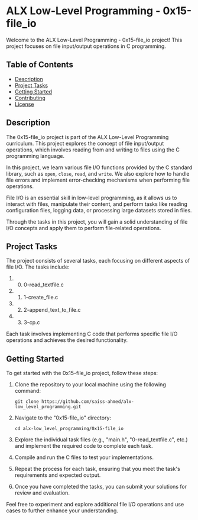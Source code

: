 # ALX Low-Level Programming - 0x15-file_io

Welcome to the ALX Low-Level Programming - 0x15-file_io project! This project focuses on file input/output operations in C programming.

## Table of Contents

- [Description](#description)
- [Project Tasks](#project-tasks)
- [Getting Started](#getting-started)
- [Contributing](#contributing)
- [License](#license)

## Description

The 0x15-file_io project is part of the ALX Low-Level Programming curriculum. This project explores the concept of file input/output operations, which involves reading from and writing to files using the C programming language.

In this project, we learn various file I/O functions provided by the C standard library, such as `open`, `close`, `read`, and `write`. We also explore how to handle file errors and implement error-checking mechanisms when performing file operations.

File I/O is an essential skill in low-level programming, as it allows us to interact with files, manipulate their content, and perform tasks like reading configuration files, logging data, or processing large datasets stored in files.

Through the tasks in this project, you will gain a solid understanding of file I/O concepts and apply them to perform file-related operations.

## Project Tasks

The project consists of several tasks, each focusing on different aspects of file I/O. The tasks include:

1. 0. 0-read_textfile.c
2. 1. 1-create_file.c
3. 2. 2-append_text_to_file.c
4. 3. 3-cp.c

Each task involves implementing C code that performs specific file I/O operations and achieves the desired functionality.

## Getting Started

To get started with the 0x15-file_io project, follow these steps:

1. Clone the repository to your local machine using the following command:
   ```
   git clone https://github.com/saiss-ahmed/alx-low_level_programming.git
   ```

2. Navigate to the "0x15-file_io" directory:
   ```
   cd alx-low_level_programming/0x15-file_io
   ```

3. Explore the individual task files (e.g., "main.h", "0-read_textfile.c", etc.) and implement the required code to complete each task.

4. Compile and run the C files to test your implementations.

5. Repeat the process for each task, ensuring that you meet the task's requirements and expected output.

6. Once you have completed the tasks, you can submit your solutions for review and evaluation.

Feel free to experiment and explore additional file I/O operations and use cases to further enhance your understanding.
